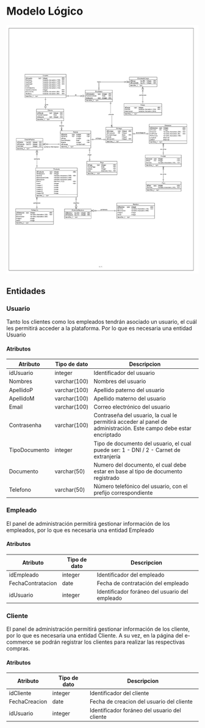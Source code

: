 # Modelo Lógico
![Modelo Conceptual](./ModeloLogico.jpg)

## Entidades

### Usuario
Tanto los clientes como los empleados tendrán asociado un usuario, el cuál les permitirá acceder a la plataforma. Por lo que es  necesaria una entidad Usuario
#### Atributos
| Atributo | Tipo de dato | Descripcion |
| -------- | ------------ | ----------- |
| idUsuario | integer | Identificador del usuario |
| Nombres | varchar(100) | Nombres del usuario |
| ApellidoP | varchar(100) | Apellido paterno del usuario |
| ApellidoM | varchar(100) | Apellido materno del usuario |
| Email | varchar(100) | Correo electrónico del usuario |
| Contrasenha | varchar(100) | Contraseña del usuario, la cual le permitirá acceder al panel de administración. Este campo debe estar encriptado |
|TipoDocumento | integer | Tipo de documento del usuario, el cual puede ser: 1 - DNI / 2 - Carnet de extranjería |
| Documento | varchar(50) | Numero del documento, el cual debe estar en base al tipo de documento registrado |
| Telefono | varchar(50) | Número telefónico del usuario, con el prefijo correspondiente |

### Empleado
El panel de administración permitirá gestionar información de los empleados, por lo que es necesaria una entidad Empleado
#### Atributos
| Atributo | Tipo de dato | Descripcion |
| -------- | ------------ | ----------- |
| idEmpleado | integer | Identificador del empleado |
| FechaContratacion | date | Fecha de contratación del empleado |
| idUsuario | integer | Identificador foráneo del usuario del empleado |

### Cliente
El panel de administración permitirá gestionar información de los cliente, por lo que es necesaria una entidad Cliente. A su vez, en la página del e-commerce se podrán registrar los clientes para realizar las respectivas compras.
#### Atributos
| Atributo | Tipo de dato | Descripcion |
| -------- | ------------ | ----------- |
| idCliente | integer | Identificador del cliente |
| FechaCreacion | date | Fecha de creacion del usuario del cliente |
| idUsuario | integer | Identificador foráneo del usuario del cliente |